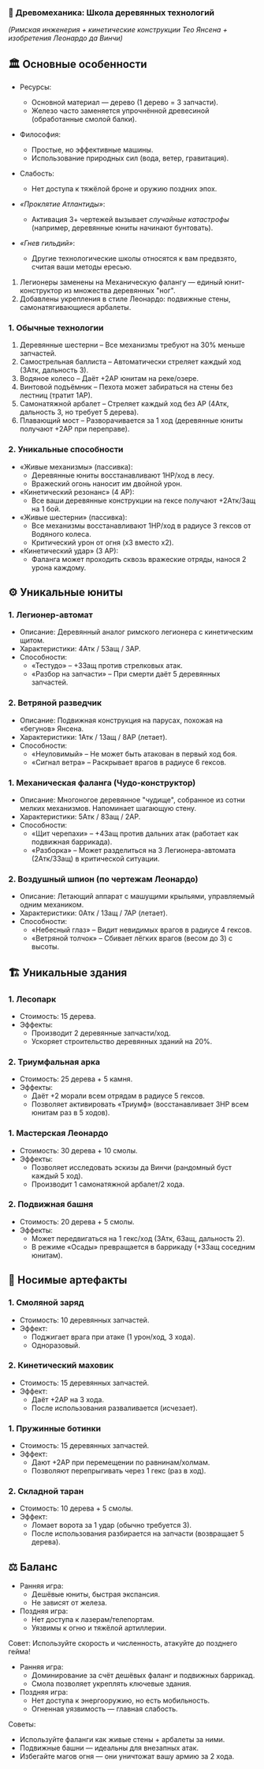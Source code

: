 
### 🌳 Древомеханика: Школа деревянных технологий  
*(Римская инженерия + кинетические конструкции Тео Янсена + изобретения Леонардо да Винчи)*  

## 🏛️ Основные особенности  
- Ресурсы:  
  - Основной материал — дерево (1 дерево = 3 запчасти).  
  - Железо часто заменяется упрочнённой древесиной (обработанные смолой балки).  
- Философия:  
  - Простые, но эффективные машины.  
  - Использование природных сил (вода, ветер, гравитация).  
- Слабость:  
  - Нет доступа к тяжёлой броне и оружию поздних эпох. 

- *«Проклятие Атлантиды»*:  
  - Активация 3+ чертежей вызывает *случайные катастрофы* (например, деревянные юниты начинают бунтовать).  
- *«Гнев гильдий»*:  
  - Другие технологические школы относятся к вам предвзято, считая ваши методы ересью.  



1. Легионеры заменены на Механическую фалангу — единый юнит-конструктор из множества деревянных "ног".  
2. Добавлены укрепления в стиле Леонардо: подвижные стены, самонатягивающиеся арбалеты.  

### 1. Обычные технологии  
1. Деревянные шестерни – Все механизмы требуют на 30% меньше запчастей.  
2. Самострельная баллиста – Автоматически стреляет каждый ход (3Атк, дальность 3).  
3. Водяное колесо – Даёт +2АР юнитам на реке/озере.  
1. Винтовой подъёмник – Пехота может забираться на стены без лестниц (тратит 1АР).  
2. Самонатяжной арбалет – Стреляет каждый ход без АР (4Атк, дальность 3, но требует 5 дерева).  
3. Плавающий мост – Разворачивается за 1 ход (деревянные юниты получают +2АР при переправе).  

### 2. Уникальные способности  
- «Живые механизмы» (пассивка):  
  - Деревянные юниты восстанавливают 1HP/ход в лесу.  
  - Вражеский огонь наносит им двойной урон.  
- «Кинетический резонанс» (4 АР):  
  - Все ваши деревянные конструкции на гексе получают +2Атк/Защ на 1 бой.  
- «Живые шестерни» (пассивка):  
  - Все механизмы восстанавливают 1HP/ход в радиусе 3 гексов от Водяного колеса.  
  - Критический урон от огня (x3 вместо x2).  
- «Кинетический удар» (3 АР):  
  - Фаланга может проходить сквозь вражеские отряды, нанося 2 урона каждому.  

## ⚙️ Уникальные юниты  

### 1. Легионер-автомат  
- Описание: Деревянный аналог римского легионера с кинетическим щитом.  
- Характеристики: 4Атк / 5Защ / 3АР.  
- Способности:  
  - «Тестудо» – +3Защ против стрелковых атак.  
  - «Разбор на запчасти» – При смерти даёт 5 деревянных запчастей.  

### 2. Ветряной разведчик  
- Описание: Подвижная конструкция на парусах, похожая на «бегунов» Янсена.  
- Характеристики: 1Атк / 1Защ / 8АР (летает).  
- Способности:  
  - «Неуловимый» – Не может быть атакован в первый ход боя.  
  - «Сигнал ветра» – Раскрывает врагов в радиусе 6 гексов.  

### 1. Механическая фаланга (Чудо-конструктор)  
- Описание: Многоногое деревянное "чудище", собранное из сотни мелких механизмов. Напоминает шагающую стену.  
- Характеристики: 5Атк / 8Защ / 2АР.  
- Способности:  
  - «Щит черепахи» – +4Защ против дальних атак (работает как подвижная баррикада).  
  - «Разборка» – Может разделиться на 3 Легионера-автомата (2Атк/3Защ) в критической ситуации.  

### 2. Воздушный шпион (по чертежам Леонардо)  
- Описание: Летающий аппарат с машущими крыльями, управляемый одним механиком.  
- Характеристики: 0Атк / 1Защ / 7АР (летает).  
- Способности:  
  - «Небесный глаз» – Видит невидимых врагов в радиусе 4 гексов.  
  - «Ветряной толчок» – Сбивает лёгких врагов (весом до 3) с высоты.  

## 🏗️ Уникальные здания  

### 1. Лесопарк  
- Стоимость: 15 дерева.  
- Эффекты:  
  - Производит 2 деревянные запчасти/ход.  
  - Ускоряет строительство деревянных зданий на 20%.  

### 2. Триумфальная арка  
- Стоимость: 25 дерева + 5 камня.  
- Эффекты:  
  - Даёт +2 морали всем отрядам в радиусе 5 гексов.  
  - Позволяет активировать «Триумф» (восстанавливает 3HP всем юнитам раз в 5 ходов).  

### 1. Мастерская Леонардо  
- Стоимость: 30 дерева + 10 смолы.  
- Эффекты:  
  - Позволяет исследовать эскизы да Винчи (рандомный буст каждый 5 ход).  
  - Производит 1 самонатяжной арбалет/2 хода.  

### 2. Подвижная башня  
- Стоимость: 20 дерева + 5 смолы.  
- Эффекты:  
  - Может передвигаться на 1 гекс/ход (3Атк, 6Защ, дальность 2).  
  - В режиме «Осады» превращается в баррикаду (+3Защ соседним юнитам).  

## 🎒 Носимые артефакты  

### 1. Смоляной заряд  
- Стоимость: 10 деревянных запчастей.  
- Эффект:  
  - Поджигает врага при атаке (1 урон/ход, 3 хода).  
  - Одноразовый.  

### 2. Кинетический маховик  
- Стоимость: 15 деревянных запчастей.  
- Эффект:  
  - Даёт +2АР на 3 хода.  
  - После использования разваливается (исчезает).  

### 1. Пружинные ботинки  
- Стоимость: 15 деревянных запчастей.  
- Эффект:  
  - Дают +2АР при перемещении по равнинам/холмам.  
  - Позволяют перепрыгивать через 1 гекс (раз в ход).  

### 2. Складной таран  
- Стоимость: 10 дерева + 5 смолы.  
- Эффект:  
  - Ломает ворота за 1 удар (обычно требуется 3).  
  - После использования разбирается на запчасти (возвращает 5 дерева).  


## ⚖️ Баланс  
- Ранняя игра:  
  - Дешёвые юниты, быстрая экспансия.  
  - Не зависят от железа.  
- Поздняя игра:  
  - Нет доступа к лазерам/телепортам.  
  - Уязвимы к огню и тяжёлой артиллерии.  

Совет: Используйте скорость и численность, атакуйте до позднего гейма! 

- Ранняя игра:  
  - Доминирование за счёт дешёвых фаланг и подвижных баррикад.  
  - Смола позволяет укреплять ключевые здания.  
- Поздняя игра:  
  - Нет доступа к энергооружию, но есть мобильность.  
  - Огненная уязвимость — главная слабость.  

Советы:  
- Используйте фаланги как живые стены + арбалеты за ними.  
- Подвижные башни — идеальны для внезапных атак.  
- Избегайте магов огня — они уничтожат вашу армию за 2 хода.  